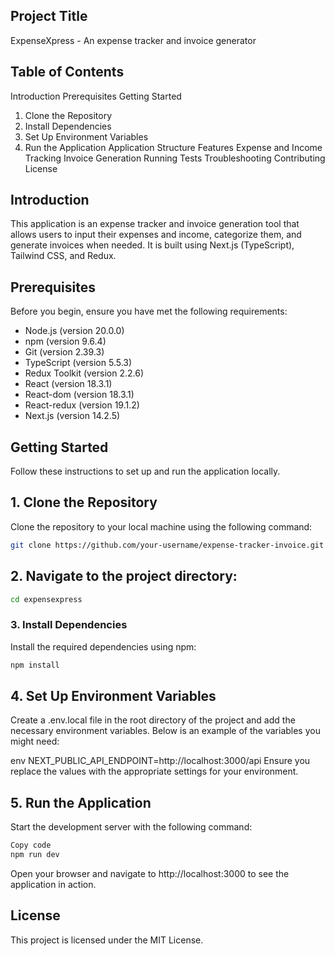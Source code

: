 ## Project Title
ExpenseXpress - An expense tracker and invoice generator

## Table of Contents
Introduction
Prerequisites
Getting Started
1. Clone the Repository
2. Install Dependencies
3. Set Up Environment Variables
4. Run the Application
Application Structure
Features
Expense and Income Tracking
Invoice Generation
Running Tests
Troubleshooting
Contributing
License

## Introduction
This application is an expense tracker and invoice generation tool that allows users to input their expenses and income, categorize them, and generate invoices when needed. It is built using Next.js (TypeScript), Tailwind CSS, and Redux.

## Prerequisites
Before you begin, ensure you have met the following requirements:

* Node.js (version 20.0.0)
* npm (version 9.6.4)
* Git (version 2.39.3)
* TypeScript (version 5.5.3)
* Redux Toolkit (version 2.2.6)
* React (version 18.3.1)
* React-dom (version 18.3.1)
* React-redux (version 19.1.2)
* Next.js (version 14.2.5)

## Getting Started
Follow these instructions to set up and run the application locally.

## 1. Clone the Repository
Clone the repository to your local machine using the following command:

```bash
git clone https://github.com/your-username/expense-tracker-invoice.git
```

## 2. Navigate to the project directory:

```bash
cd expensexpress
```

### 3. Install Dependencies
Install the required dependencies using npm:

```bash
npm install
```

## 4. Set Up Environment Variables
Create a .env.local file in the root directory of the project and add the necessary environment variables. Below is an example of the variables you might need:

env
NEXT_PUBLIC_API_ENDPOINT=http://localhost:3000/api
Ensure you replace the values with the appropriate settings for your environment.

## 5. Run the Application
Start the development server with the following command:

```bash
Copy code
npm run dev
```

Open your browser and navigate to http://localhost:3000 to see the application in action.

## License
This project is licensed under the MIT License. 
